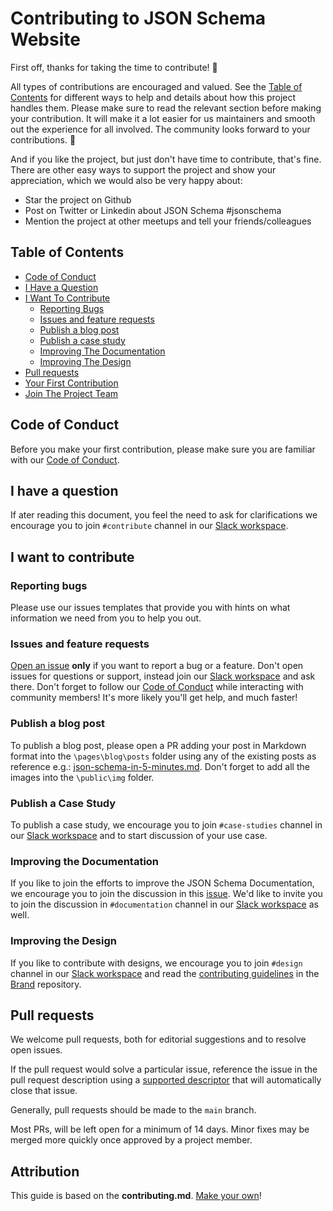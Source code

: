 # Contributing to JSON Schema Website

First off, thanks for taking the time to contribute! 🫶

All types of contributions are encouraged and valued. See the [Table of Contents](#table-of-contents) for different ways to help and details about how this project handles them. Please make sure to read the relevant section before making your contribution. It will make it a lot easier for us maintainers and smooth out the experience for all involved. The community looks forward to your contributions. 🎉

And if you like the project, but just don't have time to contribute, that's fine. There are other easy ways to support the project and show your appreciation, which we would also be very happy about:
- Star the project on Github
- Post on Twitter or Linkedin about JSON Schema #jsonschema
- Mention the project at other meetups and tell your friends/colleagues

## Table of Contents

- [Code of Conduct](#code-of-conduct)
- [I Have a Question](#i-have-a-question)
- [I Want To Contribute](#i-want-to-contribute)
  - [Reporting Bugs](#reporting-bugs)
  - [Issues and feature requests](#suggesting-enhancements)
  - [Publish a blog post](#write-a-blog-post)
  - [Publish a case study](#publish-a-case-study)
  - [Improving The Documentation](#improving-the-documentation)
  - [Improving The Design](#improving-the-design)
- [Pull requests](#pull-requests)
- [Your First Contribution](#your-first-code-contribution)
- [Join The Project Team](#join-the-project-team)

## Code of Conduct

Before you make your first contribution, please make sure you are familiar with our [Code of Conduct](https://github.com/json-schema-org/.github/blob/main/CODE_OF_CONDUCT.md).

## I have a question

If ater reading this document, you feel the need to ask for clarifications we encourage you to join `#contribute` channel in our [Slack workspace](https://json-schema.slack.com/join/shared_invite/zt-1ywpdj4yd-bXiBLjYEbKWUjzon0qiY9Q#/shared-invite/email).

## I want to contribute

### Reporting bugs

Please use our issues templates that provide you with hints on what information we need from you to help you out.

### Issues and feature requests

[Open an issue](https://github.com/json-schema-org/website/issues/new) **only** if you want to report a bug or a feature. Don't open issues for questions or support, instead join our [Slack workspace](https://www.json-schema.org/slack) and ask there. Don't forget to follow our [Code of Conduct](https://github.com/json-schema-org/.github/blob/main/CODE_OF_CONDUCT.md) while interacting with community members! It's more likely you'll get help, and much faster!

### Publish a blog post

To publish a blog post, please open a PR adding your post in Markdown format into the `\pages\blog\posts` folder using any of the existing posts as reference e.g.: [json-schema-in-5-minutes.md](https://github.com/json-schema-org/website/blob/main/pages/blog/posts/json-schema-in-5-minutes.md?plain=1). Don't forget to add all the images into the `\public\img` folder.

### Publish a Case Study

To publish a case study, we encourage you to join `#case-studies` channel in our [Slack workspace](https://json-schema.slack.com/join/shared_invite/zt-1ywpdj4yd-bXiBLjYEbKWUjzon0qiY9Q#/shared-invite/email) and to start discussion of your use case.

### Improving the Documentation

If you like to join the efforts to improve the JSON Schema Documentation, we encourage you to join the discussion in this [issue](https://github.com/json-schema-org/community/issues/421). We'd like to invite you to join the discussion in `#documentation` channel in our [Slack workspace](https://json-schema.slack.com/join/shared_invite/zt-1ywpdj4yd-bXiBLjYEbKWUjzon0qiY9Q#/shared-invite/email) as well.

### Improving the Design

If you like to contribute with designs, we encourage you to join `#design` channel in our [Slack workspace](https://json-schema.slack.com/join/shared_invite/zt-1ywpdj4yd-bXiBLjYEbKWUjzon0qiY9Q#/shared-invite/email) and read the [contributing guidelines](https://github.com/json-schema-org/brand/blob/master/CONTRIBUTING.md) in the [Brand](https://github.com/json-schema-org/brand) repository.

## Pull requests

We welcome pull requests, both for editorial suggestions and to resolve open issues.

If the pull request would solve a particular issue, reference the issue in the pull request description using a [supported descriptor](https://docs.github.com/en/issues/tracking-your-work-with-issues/linking-a-pull-request-to-an-issue#linking-a-pull-request-to-an-issue-using-a-keyword) that will automatically close that issue.

Generally, pull requests should be made to the `main` branch.

Most PRs, will be left open for a minimum of 14 days.  Minor fixes may be merged more quickly once approved by a project member.

## Attribution 
This guide is based on the **contributing.md**. [Make your own](https://contributing.md/)!






